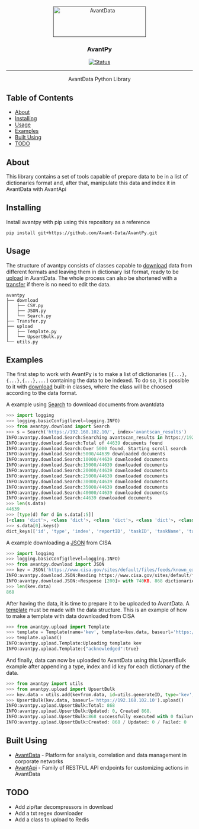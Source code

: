 <p align="center">
  <a href="" rel="noopener">
 <img width=250px height=82px src="https://i.imgur.com/zHVh1RJ.png" alt="AvantData"></a>
</p>

<h3 align="center">AvantPy</h3>

<div align="center">

[![Status](https://img.shields.io/badge/status-active-success.svg)]()

</div>

---

<p align="center"> AvantData Python Library
    <br> 
</p>

## Table of Contents

- [About](#about)
- [Installing](#installing)
- [Usage](#usage)
- [Examples](#examples)
- [Built Using](#builtUsing)
- [TODO](#TODO)

## About <a name = "about"></a>

This library contains a set of tools capable of prepare data to be in a list of dictionaries format and, after that, manipulate this data and index it in AvantData with AvantApi

## Installing<a name = "installing"></a>

Install avantpy with pip using this repository as a reference
```shell
pip install git+https://github.com/Avant-Data/AvantPy.git
```

## Usage <a name="usage"></a>

The structure of avantpy consists of classes capable to [download](./avantpy/download/) data from different formats and leaving them in dictionary list format, ready to be [upload](./avantpy/upload/) in AvantData. The whole process can also be shortened with a [transfer](./avantpy/Transfer.py) if there is no need to edit the data.
```shell
avantpy
├── download
│   ├── CSV.py
│   ├── JSON.py
│   └── Search.py
├── Transfer.py
├── upload
│   ├── Template.py
│   └── UpsertBulk.py
└── utils.py
```

## Examples <a name = "examples"></a>

The first step to work with AvantPy is to make a list of dictionaries `[{...},{...},{...},...]` containing the data to be indexed.
To do so, it is possible to it with [download](./avantpy/download/) built-in classes, where the class will be choosed according to the data format.

A example using [Search](./avantpy/download/Search.py) to download documents from avantdata

```python
>>> import logging
>>> logging.basicConfig(level=logging.INFO)
>>> from avantpy.download import Search
>>> s = Search('https://192.168.102.10/', index='avantscan_results')
INFO:avantpy.download.Search:Searching avantscan_results in https://192.168.102.10
INFO:avantpy.download.Search:Total of 44639 documents found
INFO:avantpy.download.Search:Over 5000 found. Starting scroll search
INFO:avantpy.download.Search:5000/44639 downloaded documents
INFO:avantpy.download.Search:10000/44639 downloaded documents
INFO:avantpy.download.Search:15000/44639 downloaded documents
INFO:avantpy.download.Search:20000/44639 downloaded documents
INFO:avantpy.download.Search:25000/44639 downloaded documents
INFO:avantpy.download.Search:30000/44639 downloaded documents
INFO:avantpy.download.Search:35000/44639 downloaded documents
INFO:avantpy.download.Search:40000/44639 downloaded documents
INFO:avantpy.download.Search:44639 downloaded documents
>>> len(s.data)
44639
>>> [type(d) for d in s.data[:5]]
[<class 'dict'>, <class 'dict'>, <class 'dict'>, <class 'dict'>, <class 'dict'>]
>>> s.data[0].keys()
dict_keys(['id', 'type', 'index', 'reportID', 'taskID', 'taskName', 'taskComment', 'targetID', 'targetName', 'targetComment', 'resultID', 'description', 'assetIP', 'assetID', 'resultName', 'nvt', 'originalSeverity', 'originalThreat', 'owner', 'qodValue', 'overridedSeverity', 'overridedThreat', 'executionTime', 'executionTimeZone', 'modificationTime', 'modificationTimeZone', 'scanNVTVersion', 'scanNVTVersionZone', 'portNumber', 'portProtocol', 'portIANA', 'GenerateTime'])
```
A example downloading a [JSON](./avantpy/download/JSON.py) from CISA

```python
>>> import logging
>>> logging.basicConfig(level=logging.INFO)
>>> from avantpy.download import JSON
>>> kev = JSON('https://www.cisa.gov/sites/default/files/feeds/known_exploited_vulnerabilities.json', select='vulnerabilities')
INFO:avantpy.download.JSON:Reading https://www.cisa.gov/sites/default/files/feeds/known_exploited_vulnerabilities.json
INFO:avantpy.download.JSON:<Response [200]> with 740KB. 868 dictionaries added to data attribute
>>> len(kev.data)
868
```
After having the data, it is time to prepare it to be uploaded to AvantData. A [template](./avantpy/upload/Template.py) must be made with the data structure. This is an example of how to make a template with data downloaded from CISA
```python
>>> from avantpy.upload import Template
>>> template = Template(name='kev', template=kev.data, baseurl='https://192.168.102.10', append=True)
>>> template.upload()
INFO:avantpy.upload.Template:Uploading template kev
INFO:avantpy.upload.Template:{"acknowledged":true}
```
And finally, data can now be uploaded to AvantData using this UpsertBulk example after appending a type, index and id key for each dictionary of the data.
```python
>>> from avantpy import utils
>>> from avantpy.upload import UpsertBulk
>>> kev.data = utils.add(kevfrom.data, id=utils.generateID, type='kev', index='kev')
>>> UpsertBulk(kev.data, baseurl='https://192.168.102.10').upload()
INFO:avantpy.upload.UpsertBulk:Total: 868
INFO:avantpy.upload.UpsertBulk:Updated: 0, Created 868. 
INFO:avantpy.upload.UpsertBulk:868 successfully executed with 0 failures
INFO:avantpy.upload.UpsertBulk:Created: 868 / Updated: 0 / Failed: 0
```

## Built Using <a name = "builtUsing"></a>
- [AvantData](https://www.avantdata.com.br/) - Platform for analysis, correlation and data management in corporate networks
- [AvantApi](https://avantapi.avantsec.com.br/) - Family of RESTFUL API endpoints for customizing actions in AvantData

## TODO <a name = "TODO"></a>
- Add zip/tar decompressors in download
- Add a txt regex downloader
- Add a class to upload to Redis